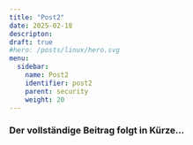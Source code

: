 ```yaml
---
title: "Post2"
date: 2025-02-18
descripton:
draft: true
#hero: /posts/linux/hero.svg
menu:
  sidebar:
    name: Post2
    identifier: post2
    parent: security
    weight: 20
---
```

### Der vollständige Beitrag folgt in Kürze...